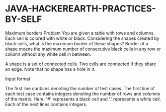 # JAVA-HACKEREARTH-PRACTICES-BY-SELF
Maximum borders
Problem
You are given a table with 
 rows and 
 columns. Each cell is colored with white or black. Considering the shapes created by black cells, what is the maximum border of these shapes? Border of a shape means the maximum number of consecutive black cells in any row or column without any white cell in between.

A shape is a set of connected cells. Two cells are connected if they share an edge. Note that no shape has a hole in it.

Input format

The first line contains 
 denoting the number of test cases.
The first line of each test case contains integers 
 denoting the number of rows and columns of the matrix. Here, '#' represents a black cell and '.' represents a white cell. 
Each of the next 
 lines contains 
 integers.
